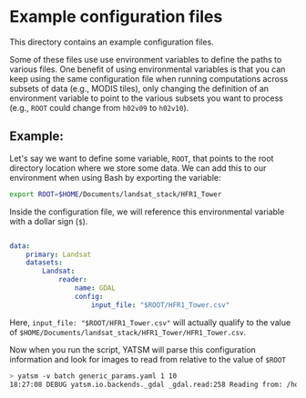 # Example configuration files

This directory contains an example configuration files.

Some of these files use use environment variables to define the paths to
various files. One benefit of using environmental variables is that
you can keep using the same configuration file when running computations
across subsets of data (e.g., MODIS tiles), only changing the definition
of an environment variable to point to the various subsets you want to
process (e.g., `ROOT` could change from `h02v09` to `h02v10`).

## Example:

Let's say we want to define some variable, `ROOT`, that points to
the root directory location where we store some data. We can add
this to our environment when using Bash by exporting the variable:


``` bash
export ROOT=$HOME/Documents/landsat_stack/HFR1_Tower
```

Inside the configuration file, we will reference this environmental
variable with a dollar sign (`$`).


``` yaml

data:
    primary: Landsat
    datasets:
        Landsat:
            reader:
                name: GDAL
                config:
                    input_file: "$ROOT/HFR1_Tower.csv"
```

Here, `input_file: "$ROOT/HFR1_Tower.csv"` will actually qualify to the
value of `$HOME/Documents/landsat_stack/HFR1_Tower/HFR1_Tower.csv`.

Now when you run the script, YATSM will parse this configuration information
and look for images to read from relative to the value of `$ROOT`

``` bash
> yatsm -v batch generic_params.yaml 1 10 
18:27:08 DEBUG yatsm.io.backends._gdal _gdal.read:258 Reading from: /home/ceholden/Documents/landsat_stack/HFR1_Tower/p012r031/LE70120312001161EDC00/LE70120312001161EDC00_stack.tif
```
